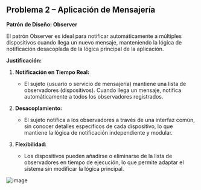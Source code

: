 ## **Problema 2 – Aplicación de Mensajería**

**Patrón de Diseño: Observer**

El patrón Observer es ideal para notificar automáticamente a múltiples dispositivos cuando llega un nuevo mensaje, manteniendo la lógica de notificación desacoplada de la lógica principal de la aplicación.

**Justificación:**

1. **Notificación en Tiempo Real:**
   - El sujeto (usuario o servicio de mensajería) mantiene una lista de observadores (dispositivos). Cuando llega un mensaje, notifica automáticamente a todos los observadores registrados.

2. **Desacoplamiento:**
   - El sujeto notifica a los observadores a través de una interfaz común, sin conocer detalles específicos de cada dispositivo, lo que mantiene la lógica de notificación independiente y modular.

3. **Flexibilidad:**
   - Los dispositivos pueden añadirse o eliminarse de la lista de observadores en tiempo de ejecución, lo que permite adaptar el sistema sin modificar la lógica principal.


![image](https://github.com/user-attachments/assets/a3ef148b-e5a4-4422-b50f-b97b6c1fe97c)


